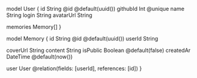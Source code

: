 model User {
  id        String   @id @default(uuid())
  githubId  Int      @unique
  name      String
  login     String
  avatarUrl String
  
  memories  Memory[]
}


model Memory {
  id        String   @id @default(uuid())
  userId    String
  
  coverUrl  String
  content   String
  isPublic  Boolean  @default(false)
  createdAr DateTime @default(now())

  user User @relation(fields: [userId], references: [id])
}